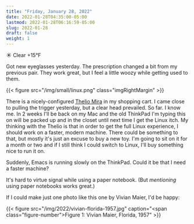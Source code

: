 ```yaml
---
title: "Friday, January 28, 2022"
date: 2022-01-28T04:35:00-05:00
lastmod: 2022-01-28T06:16:59-05:00
slug: 2022-01-28
draft: false
weight: 1
---
```


☀️   Clear +15°F

Got new eyeglasses yesterday. The prescription changed a bit from my previous pair. They work great, but I feel a little woozy while getting used to them.

{{< figure src="/img/small/linux.png" class="imgRightMargin" >}}

There is a nicely-configured [Thelio Mira](https://system76.com/desktops/thelio-mira) in my shopping cart. I came close to pulling the trigger yesterday, but a clear head prevailed. So far. I know me. In 2 weeks I'll be back on my Mac and the old ThinkPad I'm typing this on will be packed up and in the closet until next time I get the Linux itch. My thinking with the Thelio is that in order to get the full Linux experience, I should work on a faster, modern machine. There could be something to that, but mostly it's just an excuse to buy a new toy. I'm going to sit on it for a month or two and if I still think I could switch to Linux, I'll buy something nice to run it on.

Suddenly, Emacs is running slowly on the ThinkPad. Could it be that I need a faster machine?

It's hard to virtue signal while using a paper notebook. (But _mentioning_ using paper notebooks works great.)

If I could make just one photo like this one by Vivian Maier, I'd be happy:

{{< figure src="/img/2022/vivian-florida-1957.jpg" caption="<span class=\"figure-number\">Figure 1: </span>Vivian Maier, Florida, 1957" >}}

[//]: # "Exported with love from a post written in Org mode"
[//]: # "- https://github.com/kaushalmodi/ox-hugo"
